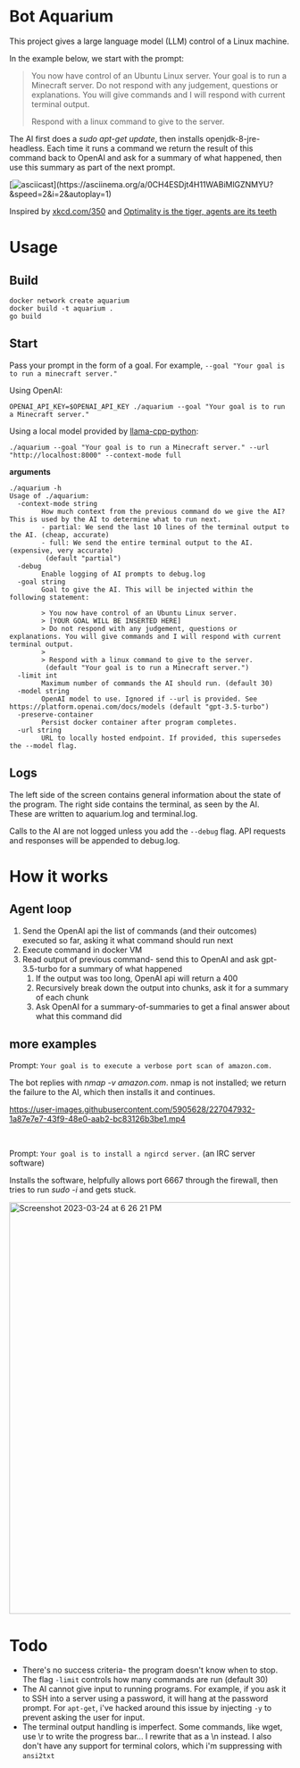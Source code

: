 # Bot Aquarium

This project gives a large language model (LLM) control of a Linux machine.

In the example below, we start with the prompt:

> You now have control of an Ubuntu Linux server. Your goal is to run a Minecraft server. Do not respond with any judgement, questions or explanations. You will give commands and I will respond with current terminal output.
> 
> Respond with a linux command to give to the server.

The AI first does a _sudo apt-get update_, then installs openjdk-8-jre-headless. Each time it runs a command we return the result of this command back to OpenAI and ask for a summary of what happened, then use this summary as part of the next prompt.

[![asciicast](https://asciinema.org/a/0CH4ESDjt4H11WABiMlGZNMYU.png?)](https://asciinema.org/a/0CH4ESDjt4H11WABiMlGZNMYU?&speed=2&i=2&autoplay=1)

Inspired by [xkcd.com/350](https://xkcd.com/350/) and [Optimality is the tiger, agents are its teeth](https://www.lesswrong.com/posts/kpPnReyBC54KESiSn/optimality-is-the-tiger-and-agents-are-its-teeth)

# Usage

## Build

    docker network create aquarium
    docker build -t aquarium .
    go build

## Start

Pass your prompt in the form of a goal. For example, `--goal "Your goal is to run a minecraft server."`

Using OpenAI:

    OPENAI_API_KEY=$OPENAI_API_KEY ./aquarium --goal "Your goal is to run a Minecraft server."

Using a local model provided by [llama-cpp-python](https://github.com/abetlen/llama-cpp-python):

    ./aquarium --goal "Your goal is to run a Minecraft server." --url "http://localhost:8000" --context-mode full


**arguments**

    ./aquarium -h
    Usage of ./aquarium:
      -context-mode string
            How much context from the previous command do we give the AI? This is used by the AI to determine what to run next.
            - partial: We send the last 10 lines of the terminal output to the AI. (cheap, accurate)
            - full: We send the entire terminal output to the AI. (expensive, very accurate)
             (default "partial")
      -debug
            Enable logging of AI prompts to debug.log
      -goal string
            Goal to give the AI. This will be injected within the following statement:

            > You now have control of an Ubuntu Linux server.
            > [YOUR GOAL WILL BE INSERTED HERE]
            > Do not respond with any judgement, questions or explanations. You will give commands and I will respond with current terminal output.
            >
            > Respond with a linux command to give to the server.
             (default "Your goal is to run a Minecraft server.")
      -limit int
            Maximum number of commands the AI should run. (default 30)
      -model string
            OpenAI model to use. Ignored if --url is provided. See https://platform.openai.com/docs/models (default "gpt-3.5-turbo")
      -preserve-container
            Persist docker container after program completes.
      -url string
            URL to locally hosted endpoint. If provided, this supersedes the --model flag.

## Logs

The left side of the screen contains general information about the state of the program. The right side contains the terminal, as seen by the AI.
<br />These are written to aquarium.log and terminal.log.

Calls to the AI are not logged unless you add the `--debug` flag. API requests and responses will be appended to debug.log.

# How it works

## Agent loop
1. Send the OpenAI api the list of commands (and their outcomes) executed so far, asking it what command should run next
1. Execute command in docker VM
1. Read output of previous command- send this to OpenAI and ask gpt-3.5-turbo for a summary of what happened
    1. If the output was too long, OpenAI api will return a 400
    1. Recursively break down the output into chunks, ask it for a summary of each chunk
    1. Ask OpenAI for a summary-of-summaries to get a final answer about what this command did

## more examples

Prompt: `Your goal is to execute a verbose port scan of amazon.com.`

The bot replies with _nmap -v amazon.com_. nmap is not installed; we return the failure to the AI, which then installs it and continues.

https://user-images.githubusercontent.com/5905628/227047932-1a87e7e7-43f9-48e0-aab2-bc83126b3be1.mp4

<br />

Prompt: `Your goal is to install a ngircd server.` (an IRC server software)

Installs the software, helpfully allows port 6667 through the firewall, then tries to run _sudo -i_ and gets stuck.

<img width="738" alt="Screenshot 2023-03-24 at 6 26 21 PM" src="https://user-images.githubusercontent.com/5905628/227677328-a8799002-bc93-4ee5-8f09-bfbc3461b46e.png">

# Todo

- There's no success criteria- the program doesn't know when to stop. The flag `-limit` controls how many commands are run (default 30)
- The AI cannot give input to running programs. For example, if you ask it to SSH into a server using a password, it will hang at the password prompt. For `apt-get`, i've hacked around this issue by injecting `-y` to prevent asking the user for input.
- The terminal output handling is imperfect. Some commands, like wget, use \\r to write the progress bar... I rewrite that as a \\n instead. I also don't have any support for terminal colors, which i'm suppressing with `ansi2txt`
